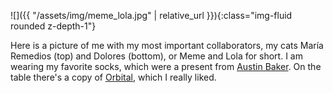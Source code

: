 
![]({{ "/assets/img/meme_lola.jpg" | relative_url }}){:class="img-fluid rounded z-depth-1"}

Here is a picture of me with my most important collaborators, my cats María Remedios (top) and Dolores (bottom), or Meme and Lola for short. I am wearing my favorite socks, which were a present from [Austin Baker](https://www.austinabaker.com/). On the table there's a copy of [Orbital](https://en.wikipedia.org/wiki/Orbital_(novel)), which I really liked. 